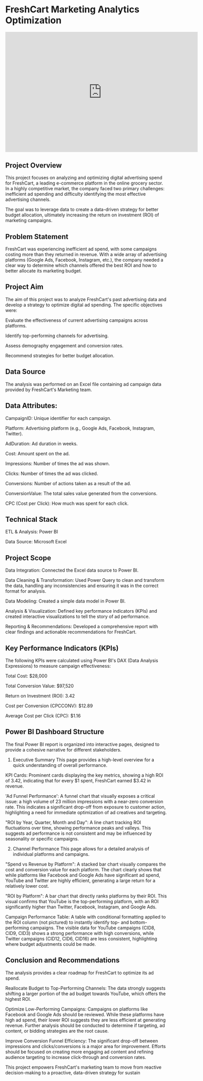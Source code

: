 # FreshCart Marketing Analytics Optimization
<iframe title="FRESH CART PROJECT" width="600" height="373.5" src="https://app.powerbi.com/view?r=eyJrIjoiMzcyNDE2MDYtODk0MS00MmI4LTljMWMtNjI2Njk5Mzc0NTNmIiwidCI6IjM0YTkxMjU3LWU1NzctNDliNi05ZmQ3LTJmNjNmNzMzMDRhYyJ9" frameborder="0" allowFullScreen="true"></iframe>

## Project Overview
This project focuses on analyzing and optimizing digital advertising spend for FreshCart, a leading e-commerce platform in the online grocery sector. In a highly competitive market, the company faced two primary challenges: inefficient ad spending and difficulty identifying the most effective advertising channels.

The goal was to leverage data to create a data-driven strategy for better budget allocation, ultimately increasing the return on investment (ROI) of marketing campaigns.

## Problem Statement
FreshCart was experiencing inefficient ad spend, with some campaigns costing more than they returned in revenue. With a wide array of advertising platforms (Google Ads, Facebook, Instagram, etc.), the company needed a clear way to determine which channels offered the best ROI and how to better allocate its marketing budget.

## Project Aim
The aim of this project was to analyze FreshCart's past advertising data and develop a strategy to optimize digital ad spending. The specific objectives were:

Evaluate the effectiveness of current advertising campaigns across platforms.

Identify top-performing channels for advertising.

Assess demography engagement and conversion rates.

Recommend strategies for better budget allocation.

## Data Source
The analysis was performed on an Excel file containing  ad campaign data provided by FreshCart's Marketing team.

## Data Attributes:

CampaignID: Unique identifier for each campaign.

Platform: Advertising platform (e.g., Google Ads, Facebook, Instagram, Twitter).

AdDuration: Ad duration in weeks.

Cost: Amount spent on the ad.

Impressions: Number of times the ad was shown.

Clicks: Number of times the ad was clicked.

Conversions: Number of actions taken as a result of the ad.

ConversionValue: The total sales value generated from the conversions.

CPC (Cost per Click): How much was spent for each click.

## Technical Stack
ETL & Analysis: Power BI

Data Source: Microsoft Excel

## Project Scope
Data Integration: Connected the Excel data source to Power BI.

Data Cleaning & Transformation: Used Power Query to clean and transform the data, handling any inconsistencies and ensuring it was in the correct format for analysis.

Data Modeling: Created a simple data model in Power BI.

Analysis & Visualization: Defined key performance indicators (KPIs) and created interactive visualizations to tell the story of ad performance.

Reporting & Recommendations: Developed a comprehensive report with clear findings and actionable recommendations for FreshCart.

## Key Performance Indicators (KPIs)
The following KPIs were calculated using Power BI's DAX (Data Analysis Expressions) to measure campaign effectiveness:

Total Cost: $28,000

Total Conversion Value: $97,520

Return on Investment (ROI): 3.42

Cost per Conversion (CPCCONV): $12.89

Average Cost per Click (CPC): $1.16

## Power BI Dashboard Structure
The final Power BI report is organized into interactive pages, designed to provide a cohesive narrative for different stakeholders.

1. Executive Summary
This page provides a high-level overview for a quick understanding of overall performance.

KPI Cards: Prominent cards displaying the key metrics, showing a high ROI of 3.42, indicating that for every $1 spent, FreshCart earned $3.42 in revenue.

'Ad Funnel Performance': A funnel chart that visually exposes a critical issue: a high volume of 23 million impressions with a near-zero conversion rate. This indicates a significant drop-off from exposure to customer action, highlighting a need for immediate optimization of ad creatives and targeting.

"ROI by Year, Quarter, Month and Day": A line chart tracking ROI fluctuations over time, showing performance peaks and valleys. This suggests ad performance is not consistent and may be influenced by seasonality or specific campaigns.

2. Channel Performance
This page allows for a detailed analysis of individual platforms and campaigns.

"Spend vs Revenue by Platform": A stacked bar chart visually compares the cost and conversion value for each platform. The chart clearly shows that while platforms like Facebook and Google Ads have significant ad spend, YouTube and Twitter are highly efficient, generating a large return for a relatively lower cost.

"ROI by Platform": A bar chart that directly ranks platforms by their ROI. This visual confirms that YouTube is the top-performing platform, with an ROI significantly higher than Twitter, Facebook, Instagram, and Google Ads.

Campaign Performance Table: A table with conditional formatting applied to the ROI column (not pictured) to instantly identify top- and bottom-performing campaigns. The visible data for YouTube campaigns (CID8, CID9, CID3) shows a strong performance with high conversions, while Twitter campaigns (CID12, CID6, CID16) are less consistent, highlighting where budget adjustments could be made.

## Conclusion and Recommendations
The analysis provides a clear roadmap for FreshCart to optimize its ad spend.

Reallocate Budget to Top-Performing Channels: The data strongly suggests shifting a larger portion of the ad budget towards YouTube, which offers the highest ROI.

Optimize Low-Performing Campaigns: Campaigns on platforms like Facebook and Google Ads should be reviewed. While these platforms have high ad spend, their lower ROI suggests they are less efficient at generating revenue. Further analysis should be conducted to determine if targeting, ad content, or bidding strategies are the root cause.

Improve Conversion Funnel Efficiency: The significant drop-off between impressions and clicks/conversions is a major area for improvement. Efforts should be focused on creating more engaging ad content and refining audience targeting to increase click-through and conversion rates.

This project empowers FreshCart's marketing team to move from reactive decision-making to a proactive, data-driven strategy for sustain
